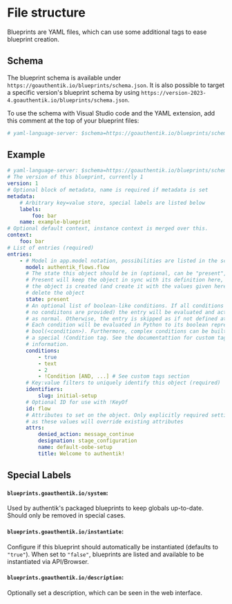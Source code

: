 # File structure

Blueprints are YAML files, which can use some additional tags to ease blueprint creation.

## Schema

The blueprint schema is available under `https://goauthentik.io/blueprints/schema.json`. It is also possible to target a specific version's blueprint schema by using `https://version-2023-4.goauthentik.io/blueprints/schema.json`.

To use the schema with Visual Studio code and the YAML extension, add this comment at the top of your blueprint files:

```yaml
# yaml-language-server: $schema=https://goauthentik.io/blueprints/schema.json
```

## Example

```yaml
# yaml-language-server: $schema=https://goauthentik.io/blueprints/schema.json
# The version of this blueprint, currently 1
version: 1
# Optional block of metadata, name is required if metadata is set
metadata:
    # Arbitrary key=value store, special labels are listed below
    labels:
        foo: bar
    name: example-blueprint
# Optional default context, instance context is merged over this.
context:
    foo: bar
# List of entries (required)
entries:
    - # Model in app.model notation, possibilities are listed in the schema (required)
      model: authentik_flows.flow
      # The state this object should be in (optional, can be "present", "created" or "absent")
      # Present will keep the object in sync with its definition here, created will only ensure
      # the object is created (and create it with the values given here), and "absent" will
      # delete the object
      state: present
      # An optional list of boolean-like conditions. If all conditions match (or
      # no condiitons are provided) the entry will be evaluated and acted upon
      # as normal. Otherwise, the entry is skipped as if not defined at all.
      # Each condition will be evaluated in Python to its boolean representation
      # bool(<condition>). Furthermore, complex conditions can be built using
      # a special !Condition tag. See the documentattion for custom tags for more
      # information.
      conditions:
          - true
          - text
          - 2
          - !Condition [AND, ...] # See custom tags section
      # Key:value filters to uniquely identify this object (required)
      identifiers:
          slug: initial-setup
      # Optional ID for use with !KeyOf
      id: flow
      # Attributes to set on the object. Only explicitly required settings should be stated
      # as these values will override existing attributes
      attrs:
          denied_action: message_continue
          designation: stage_configuration
          name: default-oobe-setup
          title: Welcome to authentik!
```

## Special Labels

#### `blueprints.goauthentik.io/system`:

Used by authentik's packaged blueprints to keep globals up-to-date. Should only be removed in special cases.

#### `blueprints.goauthentik.io/instantiate`:

Configure if this blueprint should automatically be instantiated (defaults to `"true"`). When set to `"false"`, blueprints are listed and available to be instantiated via API/Browser.

#### `blueprints.goauthentik.io/description`:

Optionally set a description, which can be seen in the web interface.
